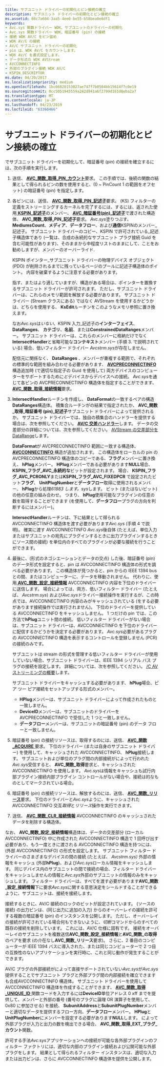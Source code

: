 ```yaml
---
title: サブユニット ドライバーの初期化とピン接続の確立
description: サブユニット ドライバーの初期化とピン接続の確立
ms.assetid: 08c7a604-3aa5-4ee0-be55-b58bea0e6df1
keywords:
- Avc.sys 関数ドライバー WDK、サブユニットのドライバーの初期化
- Avc.sys 関数ドライバー WDK、暗証番号 (pin) の接続
- 接続 WDK AV/C をピン留め
- WDK AV/C の接続
- AV/C サブユニット ドライバーの初期化
- pin は、WDK AV/C をカウントします。
- WDK AV/C を書式設定します。
- データ形式の WDK AVStream
- AVCCONNECTINFO
- 外部のプラグイン接続 WDK AV/C
- KSPIN_DESCRIPTOR
ms.date: 04/20/2017
ms.localizationpriority: medium
ms.openlocfilehash: 1bc66820153027ae747f7b0504bb15614f7c0e19
ms.sourcegitcommit: 0cc5051945559a242d941a6f2799d161d8eba2a7
ms.translationtype: MT
ms.contentlocale: ja-JP
ms.lasthandoff: 04/23/2019
ms.locfileid: "63360466"
---
```

# <a name="initializing-a-subunit-driver-and-establishing-pin-connections"></a>サブユニット ドライバーの初期化とピン接続の確立


でサブユニット ドライバーを初期化して、暗証番号 (pin) の接続を確立するには、次の手順を実行します。

1.  送信、 [ **AVC\_関数\_取得\_PIN\_カウント**](https://msdn.microsoft.com/library/windows/hardware/ff554158)要求。 この手順では、後続の関数の結果として得られるピンの数を使用すると、(0 ~ PinCount 1 の範囲をオフセット) の暗証番号 (pin) を指定します。

2.  各ピンには、送信、 [ **AVC\_関数\_取得\_PIN\_記述子**](https://msdn.microsoft.com/library/windows/hardware/ff554160)要求。 (KS) フィルターの定義をストリーミングするカーネルを完了するには、するには、返された使用[ **KSPIN\_記述子**](https://msdn.microsoft.com/library/windows/hardware/ff563533)のメンバー、 [ **AVC\_暗証番号(pin)\_記述子**](https://msdn.microsoft.com/library/windows/hardware/ff554185)で渡された構造体、 **AVC\_関数\_取得\_PIN\_記述子**要求。 *Avc.sys*塗りつぶす、 **MediumsCount**、**メディア**、**データフロー**、および**通信**KSPINのメンバー\_記述子。 サブユニット ドライバーのコピー、KSPIN で許可されている\_記述子構造体であり (一覧は、合成の永続的なサブユニット プラグ接続 Guid を含む可能性があります)、そのままから中程度リストのままにして、ことをお勧めしますが、メンバーのオーバーライド.

    KSPIN ポインター\_サブユニット ドライバーの物理デバイス オブジェクト (PDO) が削除されるまでに残っているページのプールに記述子構造体のポイント。 内容を破棄するように注意する必要があります。

    指す、またはより適していますが、構造がある場合は、ポインターを置換するサブユニット ドライバーが許可されます。 ただし、サブユニット ドライバーは、これらのメモリ範囲を解放する必要があります。 サブユニット ドライバー (Stream クラスにある) ではなく AVStream を使用するかどうかは、どちらを使用する、 **KsEdit**ルーチンをこのようなメモリ参照に置き換えます。

    なお*Avc.sys*は*いない*、KSPIN 入力\_記述子の**インターフェイス**、 **DataRanges**、 **カテゴリ**、**名前**、または**ConstrainedDataRanges**メンバー。 サブユニット ドライバーは、これらのメンバーに格納だけでなく**IntersectHandler**と省略可能な**コンテキスト**メンバー (手順 3. で説明されている) 場合、低いフィルター ドライバー *Avcstrm.sys*が存在しません。

    配信元に関係なく、 **DataRanges** 、メンバーが重複する範囲で、それぞれの標準的な範囲を組み合わせる必要があります、 [ **AVCPRECONNECTINFO** ](https://msdn.microsoft.com/library/windows/hardware/ff554103)構造追加時 (で適切な指定子の Guid を使用して) 両方デバイスのコンピューターをサポートするために*と*デバイスからデバイスへの接続。 *Avc.sys*を通じて各ピンの AVCPRECONNECTINFO 構造体を指定することができます、 [ **AVC\_関数\_取得\_接続情報**](https://msdn.microsoft.com/library/windows/hardware/ff554154)要求。

3.  **IntersectHandler**ルーチンを作成し、 **DataFormat**の一致するペアの構造**DataRanges**構造体。 積集合ルーチンがの結果で指定されたか、 **AVC\_関数\_取得\_暗証番号 (pin)\_記述子**サブユニット ドライバーによって提供されるか。 サブユニット ドライバーでは、独自の積集合のハンドラーを提供する場合は、次を参照してください。 [ **AV/C 交差ハンドラー**](https://msdn.microsoft.com/library/windows/hardware/ff556379)します。 データの交差部分の詳細については、次を参照してください。 [AVStream の交差部分を DataRange](data-range-intersections-in-avstream.md)します。

    **DataFormat**が AVCPRECONNECTINFO 範囲に一致する構造体、 [ **AVCCONNECTINFO** ](https://msdn.microsoft.com/library/windows/hardware/ff554101)構造が追加されます。 この構造体をローカルの pin の AVCPRECONNECTINFO 構造体のコピーである、**フラグ**メンバーに置き換え、 **hPlug**メンバー。 **HPlug**メンバーである必要があります**NULL**場合、 **KSPIN\_フラグ\_AVC\_永続的な**ビットが設定されます。 場合、 **KSPIN\_フラグ\_AVC\_PCRONLY**または**KSPIN\_フラグ\_AVC\_FIXEDPCR** で設定されたビット**フラグ**、 **UnitPlugNumber**と**データフロー**取得に使用されるメンバー、 **hPlug**から処理*61883 します。sys*します。 ビット (またはないビット) の他の任意の組み合わせ。 つまり、 **hPlug**使用可能なプラグインの任意の数を取得することができます (を使用して、**データフロー**プラグの方向を判断するにはメンバー)。

    **IntersectHandler**ルーチンは、下に結果として得られる AVCCONNECTINFO 構造体を渡す必要があります*Avc.sys* (手順 4 で説明)。 確実に渡す AVCCONNECTINFO *Avc.sys*後自体 (たとえば、単位入力またはサブユニットの宛先にプラグインするときに出力プラグインするときにソース間の接続) を単位内のすべてのプラグインが必要な接続を行うことができます。

4.  最後に、(形式のネゴシエーションとデータの交点) した後、暗証番号 (pin) のデータ形式を設定すると、pin は AVCCONNECTINFO 構造体の形式を調べる必要があります。 この構造体が見つかると、pin からの IEEE 1394 bus との間、またはコンピューターに、データを移動されません。 代わりに、使用[ **AVC\_関数\_設定\_接続情報**](https://msdn.microsoft.com/library/windows/hardware/ff554171) AVCCONNECTINFO 内容を下位のドライバーに送信します。 場合によっては、両方、低いフィルター ドライバー (たとえば、 *Avcstrm.sys*) および*Avc.sys*ドライバー接続操作を実行するが、この時点では、AVCCONNECTINFO 内容のみがキャッシュされている (をする必要があります接続操作では実行されません)。 下位のドライバーを提供している AVCCONNECTINFO をキャッシュしません。 1 つだけの pin では、この方法で**hPlug**ユニット間の接続。 低いフィルター ドライバーがない場合は、サブユニット ドライバーは、AVCCONNECTINFO を下位のドライバーに配信するかどうかを決定する必要があります。 *Avc.sys*必要があるプラグの AVCCONNECTINFO 構造を表示するコントロールを登録しません (PCR) の接続のみです。

    サブユニットは stream の形式を管理する低いフィルター ドライバーが使用していない場合、サブユニット ドライバーは、IEEE 1394 シリアル バス プラグの接続を設定します。 詳細については、次を参照してください。 [/C AV ストリーミングの概要](av-c-streaming-overview.md)します。

    サブユニット ドライバーをキャッシュする必要があります、 **hPlug**場合、ピア ツー ピア接続をセットアップする形式のメンバー。

    -   **HPlug**メンバーは、サブユニット ドライバーによって作成されたものと一致しません。
    -   **DeviceID**メンバーは、サブユニットのドライバーを AVCPRECONNECTINFO で受信した 1 つと一致しません。
    -   **データフロー**メンバーは、サブユニットの暗証番号 (pin) のデータ フローと一致しません。

5.  暗証番号 (pin) の接続リソースは、取得するのには、送信、 [ **AVC\_関数\_ACQUIRE** ](https://msdn.microsoft.com/library/windows/hardware/ff554148)要求。 下位のドライバー (または自身のサブユニット ドライバー) を使用して、キャッシュされた AVCCONNECTINFO、 **hPlug**接続します。 サブユニットおよび単位のプラグ間の内部接続がによって行われた*Avc.sys*受信すると、 **AVC\_関数\_取得**要求と、キャッシュされた AVCCONNECTINFO を使用します。 *Avc.sys*は情報をキャッシュも試行内部プラグイン接続内部プラグイン コントロールがない場合や、接続は的なものとしてマークされている場合。

6.  暗証番号 (pin) の接続リソースは、解放するのには、送信、 [ **AVC\_関数\_リリース**](https://msdn.microsoft.com/library/windows/hardware/ff554169)要求。 下位のドライバーと*Avc.sys*ように、キャッシュされた AVCCONNECTINFO 交互*取得*と*リリース*操作を実行できます。

7.  送信、 [ **AVC\_関数\_CLR\_接続情報**](https://msdn.microsoft.com/library/windows/hardware/ff554149) AVCCONNECTINFO のキャッシュされたデータを削除する構造体。

なお、 **AVC\_関数\_設定\_接続情報**構造体は、データの交差部分 (ローカル AVCCONNECTINFO) 中に作成された AVCCONNECTINFO 構造で 1 回呼び出す必要があり、もう一度ときに渡される AVCCONNECTINFO 構造を持つには、(外部 AVCCONNECTINFO) の形式を設定します。 サブユニット フィルター ドライバーのさまざまなデバイスの間の接続 (たとえば、 *Avcstrm.sys)* 外部の情報をキャッシュ (外部**hPlug**)、および*Avc.sys*ローカル情報をキャッシュします。 同じデバイス内のサブユニットの間で接続の場合、フィルター ドライバーをキャッシュしませんの情報と*Avc.sys*外部のサブユニットの情報のみをキャッシュします。 フィルター ドライバーは、すべてを渡す必要があります**AVC\_関数\_設定\_接続情報**下に要求*Avc.sys*に関する意思決定をシールドすることができるように、サブユニットは、接続を接続します。

接続するときに、AV/C 接続のロックのビットが設定されています。 (ソースの接続) の出力ピンは、(同じ出力に追加の入力) からのオーバーレイの接続を許可する複数の暗証番号 (pin) のインスタンスを公開します。 ただし、オーバーレイの接続が許可されている場合何もできないように、*切断*コマンドからのすべての既存の接続を削除しています。 これには、AV/C 仕様に固有です。 接続をオーバーレイのサブユニットを複数送信**AVC\_関数\_設定\_接続情報**と**AVC\_関数\_の取得**のペアを要求 (の介在なし**AVC\_関数\_リリース**要求)。 さらに、2 番目のコンピューターが IEEE 1394 バスに導入された、または同じコンピューターで 2 つ目の互換性のないアプリケーションを実行時に、これと同じ動作が発生することができます。

AV/C プラグの外部接続がによって直接サポートされていない*Avc.sys*が*Avc.sys*提供することでサブユニット プラグと外部プラグ間の内部接続を確立できますも合成AVCCONNECTINFO 構造体。 サブユニット ドライバーを使用して AVCCONNECTINFO 構造体を作成することができます、 [ **AVC\_関数\_取得\_UNIQUE\_ID** ](https://msdn.microsoft.com/library/windows/hardware/ff554166)関数コードを入力するには**DeviceID**単位アドレス 0 xff までを提供して、メンバーと外部の番号 (番号のプラグに論理 OR 演算子を使用して、0x80 に参加させる) を接続、 **SubunitAddress**と**SubunitPlugNumber**メンバーと適切なデータを提供するフロー方向、**データフロー**メンバー。 **HPlug**と**UnitPlugNumber**にメンバーを設定する必要があります**NULL**します。 によって外部プラグが入力と出力の数を検出できる場合、 **AVC\_関数\_取得\_EXT\_プラグ\_カウント**関数。

許可する手法*Avc.sys*アプリケーションへの接続が可能な各外部プラグインのフィルター ファクトリには、適切な内部のプラグイン接続および公開可能な外部プラグをします。 結果として得られるフィルター インスタンスは、適切な入力または出力ピンは、さらに AVCCONNECTINFO 構造体を提供を公開します。

 

 




